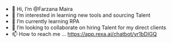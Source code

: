 - 👋 Hi, I’m @Farzana Maira
- 👀 I’m interested in learning new tools and sourcing Talent 
- 🌱 I’m currently learning RPA
- 💞️ I’m looking to collaborate on hiring Talent for my direct clients
- 📫 How to reach me ...  https://app.rexa.ai/chatbot/yr1bDIGQ

<!---
FazMaira/FazMaira is a ✨ special ✨ repository because its `README.md` (this file) appears on your GitHub profile.
You can click the Preview link to take a look at your changes.
--->
